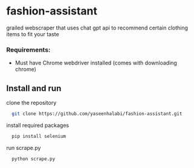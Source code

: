 # fashion-assistant
grailed webscraper that uses chat gpt api to recommend certain clothing items to fit your taste

<h3>Requirements:</h3>
<ul>
  <li>Must have Chrome webdriver installed (comes with downloading chrome)</li>
</ul>
<h2><strong>Install and run</strong></h2>
<p>clone the repository</p>

```sh
  git clone https://github.com/yaseenhalabi/fashion-assistant.git
```
<p>install required packages</p>

```sh
  pip install selenium
```

<p>run scrape.py</p>

```sh
  python scrape.py
```
